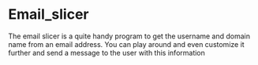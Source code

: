# Email_slicer
The email slicer is a quite handy program to get the username and domain name from an email address. You can play around and even customize it further and send a message to the user with this information
